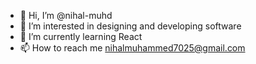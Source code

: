 - 👋 Hi, I’m @nihal-muhd
- 👀 I’m interested in designing and developing software
- 🌱 I’m currently learning React
- 📫 How to reach me nihalmuhammed7025@gmail.com


